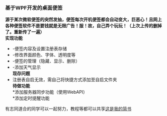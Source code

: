 ### 基于WPF开发的桌面便签
__源于某次微软便签的突然发抽，便签每次开机便签都会自动变大，巨恶心！且网上各种便签软件不是要钱就是无限广告！服！故，自己弄个玩玩！（上次上传的删掉了。重新传了一遍）__  
__实现功能__  
   * -便签内容及设置注册表存储  
   * -修改界面颜色、字体、透明度等  
   * -便签的管理（隐藏、显示、删除）  
   * -添加天气显示  
__现存问题__  
   * 注册表自启无效，需自己将快捷方式添加至自启文件夹    
__待做功能__  
   *添加服务器同步功能（使用WebAPI）  
   *添加定时提醒功能  
	
有志同道合的同学可以一起努力，教程等都可以共享[这是我的简书](https://www.jianshu.com/u/7dc0c12a3075)  
	
